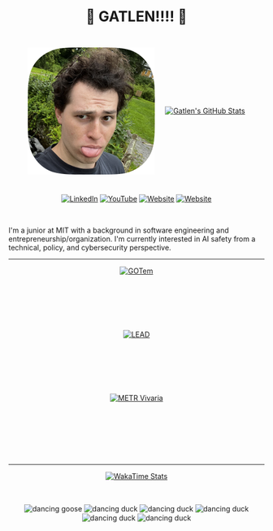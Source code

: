 <h1 align="center">🪿 GATLEN!!!! 🪿</h1>

<p align="center" style="display: flex; align-items: center; justify-content: center; gap: 20px; min-height: 300px;">
    <a href="https://github.com/GatlenCulp" style="display: flex; align-items: center;">
        <img src="./docs/profile-pic.png" width="250" height="250" alt="Profile Pic">
    </a>
    <a href="https://github.com/GatlenCulp" style="display: flex; align-items: center;">
        <img src="https://github-readme-stats.vercel.app/api?username=GatlenCulp&theme=dracula&border_radius=20&show_icons=true&rank_icon=percentile&hide_title=true&card_width=500px&hide_border=true" alt="Gatlen's GitHub Stats">
    </a>
</p>

<p align="center">
    <a href="https://www.linkedin.com/in/gatlen-culp/"><img src="https://img.shields.io/badge/💼%20LinkedIn-Gatlen%20Culp-0077B5?style=flat&logo=linkedin&logoColor=white" alt="LinkedIn"></a>
    <a href="https://www.youtube.com/@Hugernot"><img src="https://img.shields.io/badge/YouTube-hugz-FF0000?style=flat&logo=youtube&logoColor=white" alt="YouTube"></a>
    <a href="https://gatlen.me"><img src="https://img.shields.io/badge/🔗%20Website-gatlen.me-000000?style=flat&logoColor=white" alt="Website"></a>
    <a href="https://gatlen.me"><img src="https://img.shields.io/badge/Medium-Gatlen%20Culp-12100E?style=flat&logo=medium&logoColor=white" alt="Website"></a>
</p>

<br/>

<p>
    I'm a junior at MIT with a background in software engineering and entrepreneurship/organization. I'm currently interested in AI safety from a technical, policy, and cybersecurity perspective.
</p>

<!-- TODO: Fix -->

<!-- <p align="center">
    <img src="https://media3.giphy.com/media/v1.Y2lkPTc5MGI3NjExcGllOGJyczl6b3l4MmtlNG9hbW9nNXVoMXljcWtzcWdpZHZkbWJ5MiZlcD12MV9pbnRlcm5hbF9naWZfYnlfaWQmY3Q9Zw/AR1Ici6edfxkDgivPv/giphy.gif" alt="divider" style="width: 100%; height: 4px; margin: 15px 0;">
</p> -->

______________________________________________________________________

<p align="center">
    <a href="https://github.com/GatlenCulp/gatlens-opinionated-template" style="display: flex; justify-content: center;">
    <img height=125 src="https://github-readme-stats.vercel.app/api/pin/?username=GatlenCulp&repo=gatlens-opinionated-template&theme=dracula&card_width=125&hide_border=true" alt="GOTem" />
    </a>
    <a href="https://github.com/GatlenCulp/embedding_translation" style="display: flex; justify-content: center;">
    <img height=125 src="https://github-readme-stats.vercel.app/api/pin/?username=GatlenCulp&repo=embedding_translation&theme=dracula&card_width=125&hide_border=true" alt="LEAD" />
    </a>
    <a href="https://github.com/GatlenCulp/vivaria" style="display: flex; justify-content: center;">
    <img height=125 src="https://github-readme-stats.vercel.app/api/pin/?username=GatlenCulp&repo=vivaria&theme=dracula&card_width=125&hide_border=true" alt="METR Vivaria" />
    </a>
</p>

<!-- <p align="center">
    <img src="https://media3.giphy.com/media/v1.Y2lkPTc5MGI3NjExcGllOGJyczl6b3l4MmtlNG9hbW9nNXVoMXljcWtzcWdpZHZkbWJ5MiZlcD12MV9pbnRlcm5hbF9naWZfYnlfaWQmY3Q9Zw/AR1Ici6edfxkDgivPv/giphy.gif" alt="divider" style="width: 100%; height: 4px; margin: 15 0;">
</p> -->

______________________________________________________________________

<p align="center">
    <a href="https://github.com/GatlenCulp/" style="display: flex; justify-content: center;">
    <img src="https://github-readme-stats.vercel.app/api/wakatime?username=Gatlen&layout=compact&theme=dracula&border_radius=20&hide_border=true" alt="WakaTime Stats">
    </a>
</p>

<br/>

<p align="center" style="text-align: center;">
    <img src="https://media.tenor.com/To-m-xomKToAAAAM/goose-default-dance-dancing.gif" alt="dancing goose" style="height: 60px; width: 60px; object-fit: cover; vertical-align: middle;">
    <img src="https://media.giphy.com/media/WGqRQcDTShkJi/giphy.gif" alt="dancing duck" style="height: 60px; width: 60px; object-fit: cover; vertical-align: middle;">
    <img src="https://media.giphy.com/media/4EiGNSTfy4WC4/giphy.gif" alt="dancing duck" style="height: 60px; width: 60px; object-fit: cover; vertical-align: middle;">
    <img src="https://media1.giphy.com/media/jt34LHEVIsbs0Qlbi2/giphy.gif" alt="dancing duck" style="height: 60px; width: 60px; object-fit: cover; vertical-align: middle;">
    <img src="https://media.giphy.com/media/BFw8UdyN2eTahirZbx/giphy.gif" alt="dancing duck" style="height: 60px; width: 60px; object-fit: cover; vertical-align: middle;">
    <img src="https://media.giphy.com/media/KvES8uAj11XeyhurG2/giphy.gif" alt="dancing duck" style="height: 60px; width: 60px; object-fit: cover; vertical-align: middle;">
</p>
